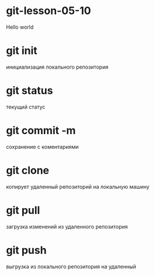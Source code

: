 # git-lesson-05-10

Hello world 

# git init
инициализация локального репозитория

# git status 
текущий статус

# git commit -m
сохранение с коментариями

# git clone
копирует удаленный репозиторий на локальную машину

# git pull
загрузка изменений из удаленного репозитория

# git push
выгрузка из локального репозитория на удаленный